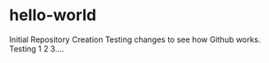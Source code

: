 # hello-world
Initial Repository Creation
Testing changes to see how Github works. Testing 1 2 3....
